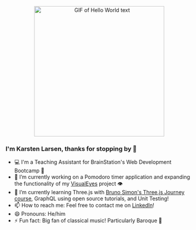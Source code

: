<div align="center"> 
  <img src="https://media.giphy.com/media/Qo2dupDib32rkTY4hX/giphy.gif" alt="GIF of Hello World text" width="350" />
</div>

### I'm Karsten Larsen, thanks for stopping by 👋

- 💻 I'm a Teaching Assistant for BrainStation's Web Development Bootcamp 🧠
- 🔭 I’m currently working on a Pomodoro timer application and expanding the functionality of my <a href="https://github.com/karst-larsen/VisualEyes">VisualEyes</a> project 👁
- 🌱 I’m currently learning Three.js with <a href="https://threejs-journey.com" target="_blank" >Bruno Simon's Three.js Journey course</a>, GraphQL using open source tutorials, and Unit Testing! 
- 📫 How to reach me: Feel free to contact me on <a href="https://www.linkedin.com/in/karsten-larsen" target="_blank" >LinkedIn</a>! 
- 😄 Pronouns: He/him
- ⚡ Fun fact: Big fan of classical music! Particularly Baroque 🎹

<!--
**karst-larsen/karst-larsen** is a ✨ _special_ ✨ repository because its `README.md` (this file) appears on your GitHub profile.
-->

